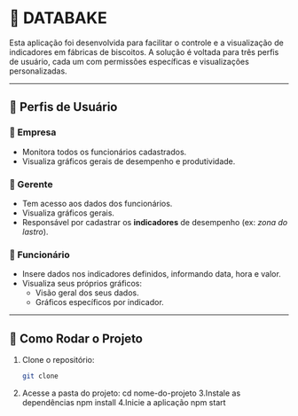 # 🍪 DATABAKE

Esta aplicação foi desenvolvida para facilitar o controle e a visualização de indicadores em fábricas de biscoitos. A solução é voltada para três perfis de usuário, cada um com permissões específicas e visualizações personalizadas.

---

## 👥 Perfis de Usuário

### 🔹 Empresa
- Monitora todos os funcionários cadastrados.
- Visualiza gráficos gerais de desempenho e produtividade.

### 🔹 Gerente
- Tem acesso aos dados dos funcionários.
- Visualiza gráficos gerais.
- Responsável por cadastrar os **indicadores** de desempenho (ex: *zona do lastro*).

### 🔹 Funcionário
- Insere dados nos indicadores definidos, informando data, hora e valor.
- Visualiza seus próprios gráficos:
  - Visão geral dos seus dados.
  - Gráficos específicos por indicador.

---

## 🚀 Como Rodar o Projeto

1. Clone o repositório:
   ```bash
   git clone
2. Acesse a pasta do projeto:
   cd nome-do-projeto
3.Instale as dependências
  npm install
4.Inicie a aplicação
  npm start

